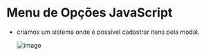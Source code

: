 # Menu de Opções JavaScript

- criamos um sistema onde é possível cadastrar itens pela modal.

  ![image](https://github.com/user-attachments/assets/6741c1d0-585a-4d7f-b769-6744078af6e5)
